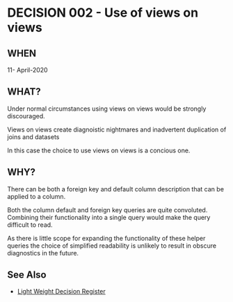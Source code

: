 # DECISION 002 - Use of views on views

## WHEN 
11- April-2020
## WHAT?
Under normal circumstances using views on views would be strongly discouraged.

Views on views create diagnoistic nightmares and inadvertent duplication of joins and datasets

In this case the choice to use views on views is a concious one.

## WHY?

There can be both a foreign key and default column description that can be applied to a column.

Both the column default and foreign key queries are quite convoluted.  Combining their functionality into a single query would make the query difficult to read.

As there is little scope for expanding the functionality of these helper queries the choice of simplified readability is unlikely to result in obscure diagnostics in the future.

## See Also
* [Light Weight Decision Register](README.md)
